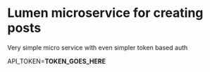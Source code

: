 # Lumen microservice for creating posts

Very simple micro service with even simpler token based auth

API_TOKEN=**TOKEN_GOES_HERE**

